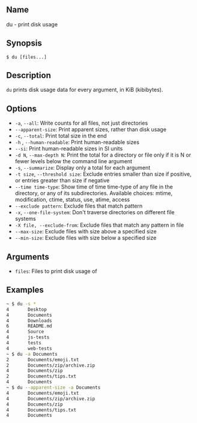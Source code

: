 ## Name

du - print disk usage

## Synopsis

```**sh
$ du [files...]
```

## Description

`du` prints disk usage data for every argument, in KiB (kibibytes).

## Options

-   `-a`, `--all`: Write counts for all files, not just directories
-   `--apparent-size`: Print apparent sizes, rather than disk usage
-   `-c`, `--total`: Print total size in the end
-   `-h` , `--human-readable`: Print human-readable sizes
-   `--si`: Print human-readable sizes in SI units
-   `-d N`, `--max-depth N`: Print the total for a directory or file only if it is N or fewer levels below the command line argument
-   `-s`, `--summarize`: Display only a total for each argument
-   `-t size`, `--threshold size`: Exclude entries smaller than size if positive, or entries greater than size if negative
-   `--time time-type`: Show time of time time-type of any file in the directory, or any of its subdirectories. Available choices: mtime, modification, ctime, status, use, atime, access
-   `--exclude pattern`: Exclude files that match pattern
-   `-x`, `--one-file-system`: Don't traverse directories on different file systems
-   `-X file, --exclude-from`: Exclude files that match any pattern in file
-   `--max-size`: Exclude files with size above a specified size
-   `--min-size`: Exclude files with size below a specified size

## Arguments

-   `files`: Files to print disk usage of

## Examples

```sh
~ $ du -s *
4       Desktop
4       Documents
4       Downloads
6       README.md
4       Source
4       js-tests
4       tests
4       web-tests
~ $ du -a Documents
2       Documents/emoji.txt
2       Documents/zip/archive.zip
4       Documents/zip
2       Documents/tips.txt
4       Documents
~ $ du --apparent-size -a Documents
4       Documents/emoji.txt
4       Documents/zip/archive.zip
4       Documents/zip
4       Documents/tips.txt
4       Documents
```
